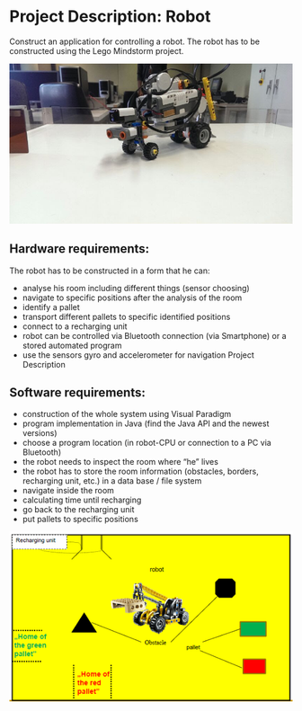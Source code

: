 Project Description: Robot
==========================

Construct an application for controlling a robot. The robot has to be constructed using the Lego Mindstorm project.

![alt tag](https://github.com/nanaBaah/Java-Project-for-Programming-the-LEGO-MINDSTORMS-NXT/blob/master/Lego_NXT_robot.jpg)

Hardware requirements: 
----------------------

The robot has to be constructed in a form that he can:
* analyse his room including different things (sensor choosing)
* navigate to specific positions after the analysis of the room
* identify a pallet
* transport different pallets to specific identified positions
* connect to a recharging unit
* robot can be controlled via Bluetooth connection (via Smartphone) or a stored automated program
* use the sensors gyro and accelerometer for navigation Project Description

Software requirements:
----------------------

* construction of the whole system using Visual Paradigm
* program implementation in Java (find the Java API and the newest versions)
* choose a program location (in robot-CPU or connection to a PC via Bluetooth)
* the robot needs to inspect the room where “he” lives
* the robot has to store the room information (obstacles, borders, recharging unit, etc.) in a data base / file system
* navigate inside the room
* calculating time until recharging
* go back to the recharging unit
* put pallets to specific positions

![alt tag](https://github.com/nanaBaah/Java-Project-for-Programming-the-LEGO-MINDSTORMS-NXT/blob/master/Hardware_example.PNG)
